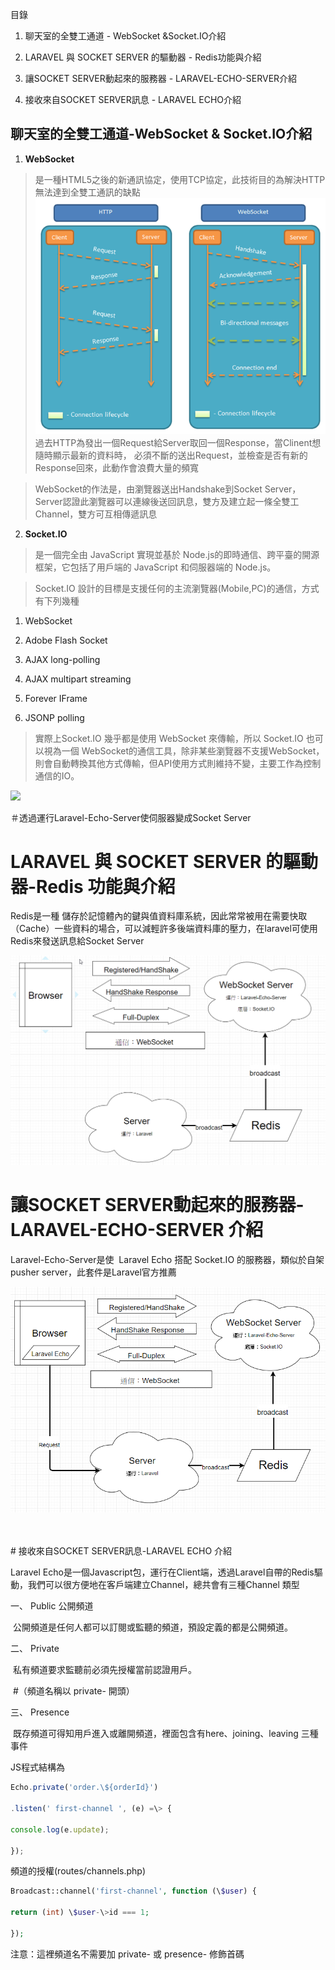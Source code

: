 目錄

1.  聊天室的全雙工通道 - WebSocket &Socket.IO介紹

2.  LARAVEL 與 SOCKET SERVER 的驅動器 - Redis功能與介紹

3.  讓SOCKET SERVER動起來的服務器 - LARAVEL-ECHO-SERVER介紹

4.  接收來自SOCKET SERVER訊息 - LARAVEL ECHO介紹




## 聊天室的全雙工通道-WebSocket & Socket.IO介紹

1.  **WebSocket**

>   是一種HTML5之後的新通訊協定，使用TCP協定，此技術目的為解決HTTP無法達到全雙工通訊的缺點
>   ![](bg2017051502.png)<br/>
>   過去HTTP為發出一個Request給Server取回一個Response，當Clinent想隨時顯示最新的資料時，
>   必須不斷的送出Request，並檢查是否有新的Response回來，此動作會浪費大量的頻寬

>   WebSocket的作法是，由瀏覽器送出Handshake到Socket
>   Server，Server認證此瀏覽器可以連線後送回訊息，雙方及建立起一條全雙工Channel，雙方可互相傳遞訊息

2.  **Socket.IO**

>   是一個完全由 JavaScript 實現並基於
>   Node.js的即時通信、跨平臺的開源框架，它包括了用戶端的 JavaScript
>   和伺服器端的 Node.js。

>   Socket.IO 設計的目標是支援任何的主流瀏覽器(Mobile,PC)的通信，方式有下列幾種

1.  WebSocket

2.  Adobe Flash Socket

3.  AJAX long-polling

4.  AJAX multipart streaming

5.  Forever IFrame

6.  JSONP polling

>   實際上Socket.IO 幾乎都是使用 WebSocket 來傳輸，所以 Socket.IO 也可以視為一個
>   WebSocket的通信工具，除非某些瀏覽器不支援WebSocket，則會自動轉換其他方式傳輸，但API使用方式則維持不變，主要工作為控制通信的IO。

![](pic1.png)<br/>

＃透過運行Laravel-Echo-Server使伺服器變成Socket Server



# LARAVEL 與 SOCKET SERVER 的驅動器-Redis 功能與介紹

Redis是一種 儲存於記憶體內的鍵與值資料庫系統，因此常常被用在需要快取（Cache）一些資料的場合，可以減輕許多後端資料庫的壓力，在laravel可使用Redis來發送訊息給Socket
Server 

![](pic2.png)<br/>



# 讓SOCKET SERVER動起來的服務器-LARAVEL-ECHO-SERVER 介紹



Laravel-Echo-Server是使  Laravel Echo 搭配 Socket.IO 的服務器，類似於自架 pusher
server，此套件是Laravel官方推薦

![](pic3.png)<br/>



<br/>
<br/>
# 接收來自SOCKET SERVER訊息-LARAVEL ECHO 介紹

Laravel Echo是一個Javascript包，運行在Client端，透過Laravel自帶的Redis驅動，我們可以很方便地在客戶端建立Channel，總共會有三種Channel 類型



一、  Public 公開頻道

​	公開頻道是任何人都可以訂閱或監聽的頻道，預設定義的都是公開頻道。

二、 Private

​	私有頻道要求監聽前必須先授權當前認證用戶。

​	#（頻道名稱以 private- 開頭）

三、 Presence

​	既存頻道可得知用戶進入或離開頻道，裡面包含有here、joining、leaving 三種事件



JS程式結構為
```javascript
Echo.private('order.\${orderId}')

.listen(' first-channel ', (e) =\> {

console.log(e.update);

});
```

頻道的授權(routes/channels.php)


```php
Broadcast::channel('first-channel', function (\$user) {

return (int) \$user-\>id === 1;

});  
```
注意：這裡頻道名不需要加 private- 或 presence- 修飾首碼
